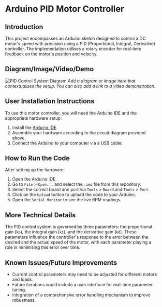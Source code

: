 # Arduino PID Motor Controller

## Introduction

This project encompasses an Arduino sketch designed to control a DC motor's speed with precision using a PID (Proportional, Integral, Derivative) controller. The implementation utilises a rotary encoder for real-time feedback on the motor's position and velocity. 

## Diagram/Image/Video/Demo

![PID Control System Diagram](Rough-terrain-robot/Source/PID_Control/Pictures/PID.png)
*Add a diagram or image here that contextualizes the setup. You can also add a link to a video demonstration.*

## User Installation Instructions

To use this motor controller, you will need the Arduino IDE and the appropriate hardware setup:

1. Install the [Arduino IDE](https://www.arduino.cc/en/software).
2. Assemble your hardware according to the circuit diagram provided above.
3. Connect the Arduino to your computer via a USB cable.

## How to Run the Code

After setting up the hardware:

1. Open the Arduino IDE.
2. Go to `File` > `Open...` and select the `.ino` file from this repository.
3. Select the correct board and port via `Tools` > `Board` and `Tools` > `Port`.
4. Click on the `Upload` button to upload the code to your Arduino.
5. Open the `Serial Monitor` to see the live RPM readings.

## More Technical Details

The PID control system is governed by three parameters: the proportional gain (`kp`), the integral gain (`ki`), and the derivative gain (`kd`). These parameters influence the controller's response to the error between the desired and the actual speed of the motor, with each parameter playing a role in minimising this error over time.

## Known Issues/Future Improvements

- Current control parameters may need to be adjusted for different motors and loads.
- Future iterations could include a user interface for real-time parameter tuning.
- Integration of a comprehensive error handling mechanism to improve robustness.


